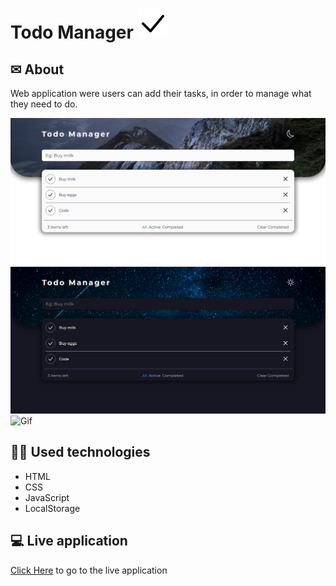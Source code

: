 <h1>
  Todo Manager
  <img src="./images/icon-check-black.svg"/>
</h1>

## ✉ About

Web application were users can add their tasks, in order to manage what they need to do.

<img src="./images/github-1.png" alt="Image 1"/>
<img src="./images/github-2.png" alt="Image 2"/>
<img src="./images/github-3.gif" alt="Gif"/>

## 👨‍💻 Used technologies

- HTML
- CSS
- JavaScript
- LocalStorage

## 💻 Live application

[Click Here](https://todo-manager-dun.vercel.app/) to go to the live application
